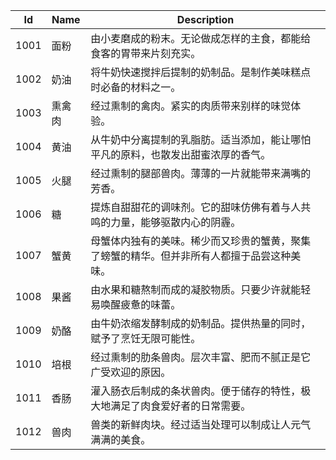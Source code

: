 |Id|Name|Description|
|-|-|-|
|1001|面粉|由小麦磨成的粉末。无论做成怎样的主食，都能给食客的胃带来片刻充实。|
|1002|奶油|将牛奶快速搅拌后提制的奶制品。是制作美味糕点时必备的材料之一。|
|1003|熏禽肉|经过熏制的禽肉。紧实的肉质带来别样的味觉体验。|
|1004|黄油|从牛奶中分离提制的乳脂肪。适当添加，能让哪怕平凡的原料，也散发出甜蜜浓厚的香气。|
|1005|火腿|经过熏制的腿部兽肉。薄薄的一片就能带来满嘴的芳香。|
|1006|糖|提炼自甜甜花的调味剂。它的甜味仿佛有着与人共鸣的力量，能够驱散内心的阴霾。|
|1007|蟹黄|母蟹体内独有的美味。稀少而又珍贵的蟹黄，聚集了螃蟹的精华。但并非所有人都擅于品尝这种美味。|
|1008|果酱|由水果和糖熬制而成的凝胶物质。只要少许就能轻易唤醒疲惫的味蕾。|
|1009|奶酪|由牛奶浓缩发酵制成的奶制品。提供热量的同时，赋予了烹饪无限可能性。|
|1010|培根|经过熏制的肋条兽肉。层次丰富、肥而不腻正是它广受欢迎的原因。|
|1011|香肠|灌入肠衣后制成的条状兽肉。便于储存的特性，极大地满足了肉食爱好者的日常需要。|
|1012|兽肉|兽类的新鲜肉块。经过适当处理可以制成让人元气满满的美食。|
